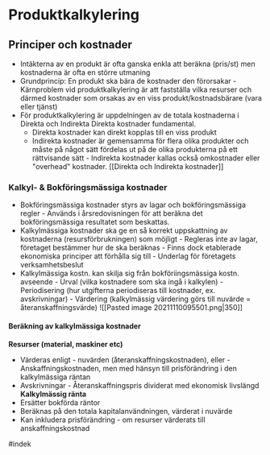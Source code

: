 # Produktkalkylering
## Principer och kostnader
- Intäkterna av en produkt är ofta ganska enkla att beräkna (pris/st) men kostnaderna är ofta en större utmaning
- Grundprincip: En produkt ska bära de kostnader den förorsakar
		- Kärnproblem vid produktkalkylering är att fastställa vilka resurser och därmed kostnader som orsakas av en viss produkt/kostnadsbärare (vara eller tjänst)
- För produktkalkylering är uppdelningen av de totala kostnaderna i Direkta och Indirekta Direkta kostnader fundamental.
	- Direkta kostnader kan direkt kopplas till en viss produkt
	- Indirekta kostnader är gemensamma för flera olika produkter och måste på något sätt fördelas ut på de olika produkterna på ett rättvisande sätt
				- Indirekta kostnader kallas också omkostnader eller "overhead" kostnader.
[[Direkta och Indirekta kostnader]]

### Kalkyl- & Bokföringsmässiga kostnader
- Bokföringsmässiga kostnader styrs av lagar och bokföringsmässiga regler
		- Används i årsredovisningen för att beräkna det bokföringsmässiga resultatet som beskattas. 
- Kalkylmässiga kostnader ska ge en så korrekt uppskattning av kostnaderna (resursförbrukningen) som möjligt
		- Regleras inte av lagar, företaget bestämmer hur de ska beräknas
		- Finns dock etablerade ekonomiska principer att förhålla sig till
		- Underlag för företagets verksamhetsbeslut
- Kalkylmässiga kostn. kan skilja sig från bokföriingsmässiga kostn. avseende
		- Urval (vilka kostnadere som ska ingå i kalkylen)
		- Periodisering (hur utgifterna periodiseras till kostnader, ex. avskrivningar)
		- Värdering (kalkylmässig värdering görs till nuvärde = återanskaffningsvärde)
![[Pasted image 20211110095501.png|350]]

#### Beräkning av kalkylmässiga kostnader
**Resurser (material, maskiner etc)**
- Värderas enligt 
		- nuvärden (återanskaffningskostnaden), eller
		- Anskaffningskostnaden, men med hänsyn till prisförändring i den kalkylmässiga räntan
- Avskrivningar
		- Återanskaffningspris dividerat med ekonomisk livslängd
**Kalkylmässig ränta**
- Ersätter bokförda räntor
- Beräknas på den totala kapitalanvändningen, värderat i nuvärde
- Kan inkludera prisförändring
		- om resurser värderats till anskaffningskostnad



#indek